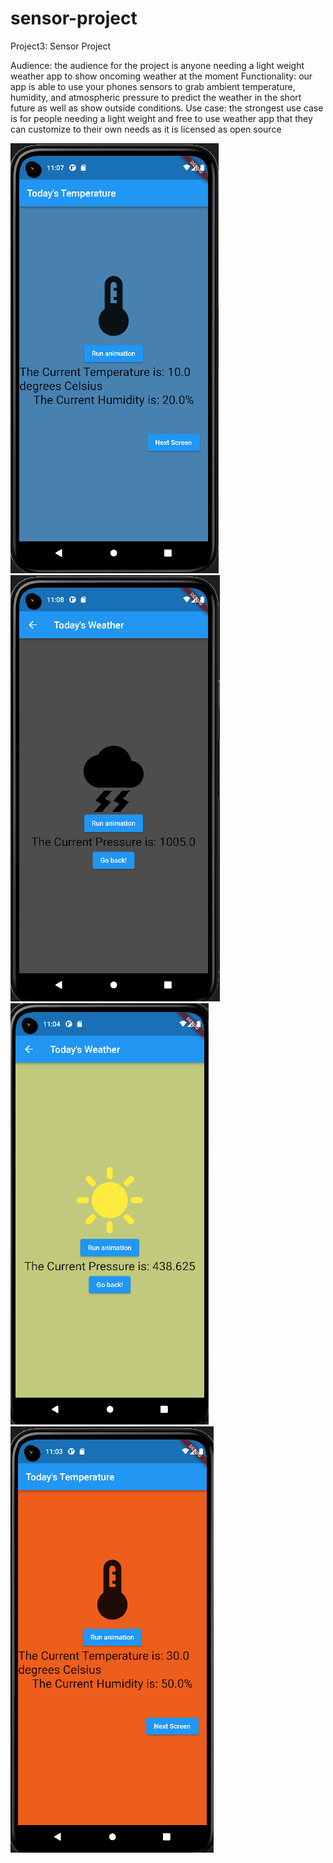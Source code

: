 # sensor-project
Project3: Sensor Project

Audience: the audience for the project is anyone needing a light weight weather app to show oncoming weather at the moment
Functionality: our app is able to use your phones sensors to grab ambient temperature, humidity, and atmospheric pressure to predict the weather in the short future as well as show outside conditions. 
Use case: the strongest use case is for people needing a light weight and free to use weather app that they can customize to their own needs as it is licensed as open source

![Screenshot](BlueTemp.png)
![Screenshot](DarkGrayStormy.png)
![Screenshot](GreenSunnyPressure.png)
![Screenshot](RedTemp.png)